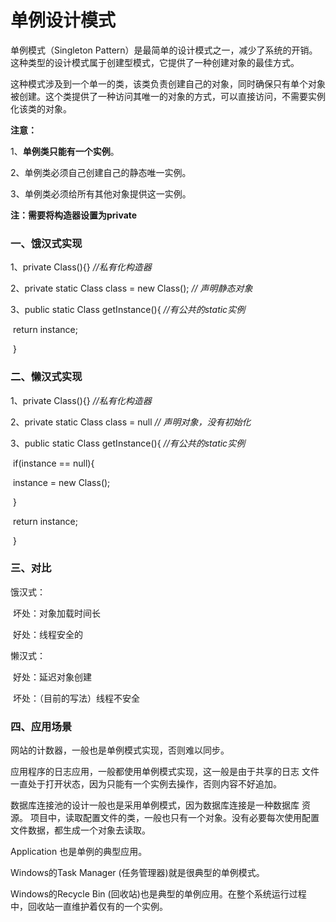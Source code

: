 # 单例设计模式

单例模式（Singleton Pattern）是最简单的设计模式之一，减少了系统的开销。这种类型的设计模式属于创建型模式，它提供了一种创建对象的最佳方式。

这种模式涉及到一个单一的类，该类负责创建自己的对象，同时确保只有单个对象被创建。这个类提供了一种访问其唯一的对象的方式，可以直接访问，不需要实例化该类的对象。

**注意：**

1、**单例类只能有一个实例**。

2、单例类必须自己创建自己的静态唯一实例。

3、单例类必须给所有其他对象提供这一实例。

**注：需要将构造器设置为private**

### 一、饿汉式实现

1、private Class(){} *//私有化构造器*

2、private static Class class = new Class(); *// 声明静态对象*

3、public static Class getInstance(){  *//有公共的static实例*

​				return instance;

​			}

### 二、懒汉式实现

1、private Class(){}   *//私有化构造器*

2、private static Class class = null   *// 声明对象，没有初始化*

3、public static Class getInstance(){  *//有公共的static实例*

​				if(instance == null){

​                     instance = new Class();

​                 }

​				return instance;

​			}

### 三、对比

饿汉式：

​			坏处：对象加载时间长

​			好处：线程安全的

懒汉式：

​			好处：延迟对象创建

​			坏处：（目前的写法）线程不安全

### 四、应用场景

网站的计数器，一般也是单例模式实现，否则难以同步。

应用程序的日志应用，一般都使用单例模式实现，这一般是由于共享的日志 文件一直处于打开状态，因为只能有一个实例去操作，否则内容不好追加。

数据库连接池的设计一般也是采用单例模式，因为数据库连接是一种数据库 资源。 项目中，读取配置文件的类，一般也只有一个对象。没有必要每次使用配置 文件数据，都生成一个对象去读取。

Application 也是单例的典型应用。

Windows的Task Manager (任务管理器)就是很典型的单例模式。

Windows的Recycle Bin (回收站)也是典型的单例应用。在整个系统运行过程 中，回收站一直维护着仅有的一个实例。